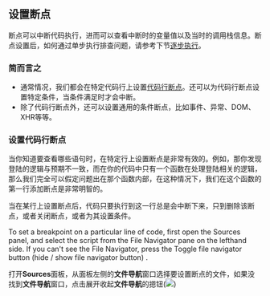 ## 设置断点

断点可以中断代码执行，进而可以查看中断时的变量值以及当时的调用栈信息。断点设置后，如何通过单步执行排查问题，请参考下节[逐步执行](逐步执行.md)。

### 简而言之

* 通常情况，我们都会在特定代码行上设置[代码行断点](代码调试.md)。还可以为代码行断点设置特定条件，当条件满足时才会中断。
* 除了代码行断点外，还可以设置通用的条件断点，比如事件、异常、DOM、XHR等等。

### 设置代码行断点

当你知道要查看哪些语句时，在特定行上设置断点是非常有效的。例如，那你发现登陆的逻辑与预期不一致，而在你的代码中只有一个函数在处理登陆相关的逻辑，那么我们完全可以假定问题出在那个函数内部，在这种情况下，我们在这个函数的第一行添加断点是非常明智的。

当在某行上设置断点后，代码只要执行到这一行总是会中断下来，只到删除该断点，或者关闭断点，或者为其设置条件。

To set a breakpoint on a particular line of code, first open the Sources panel, and select the script from the File Navigator pane on the lefthand side. If you can't see the File Navigator, press the Toggle file navigator button (hide / show file navigator button) .

打开**Sources**面板，从面板左侧的**文件导航**窗口选择要设置断点的文件，如果没找到**文件导航**窗口，点击展开收起**文件导航**的摁钮(![](https://developers.google.cn/web/tools/chrome-devtools/javascript/imgs/file-navigator.png))